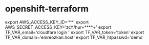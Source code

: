 # openshift-terraform


export AWS_ACCESS_KEY_ID='**'
export AWS_SECRET_ACCESS_KEY='zcY/hur+****+'
export TF_VAR_email='cloudfare login '
export TF_VAR_token='token'
export TF_VAR_domain='emreozkan.host'
export TF_VAR_htpasswd='demo'
